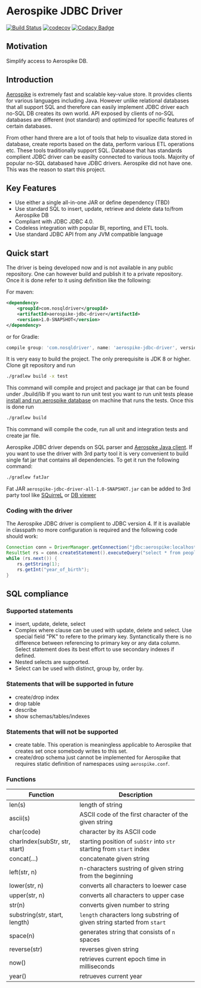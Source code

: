 # Aerospike JDBC Driver 

[![Build Status](https://travis-ci.com/alexradzin/aerospike-jdbc-driver.svg?branch=master)](https://travis-ci.com/alexradzin/aerospike-jdbc-driver)
[![codecov](https://codecov.io/gh/alexradzin/aerospike-jdbc-driver/branch/master/graph/badge.svg)](https://codecov.io/gh/alexradzin/aerospike-jdbc-driver)
[![Codacy Badge](https://api.codacy.com/project/badge/Grade/63282ca8b0ff451ba30fea499b32408f)](https://www.codacy.com/app/alexradzin/aerospike-jdbc-driver?utm_source=github.com&amp;utm_medium=referral&amp;utm_content=alexradzin/aerospike-jdbc-driver&amp;utm_campaign=Badge_Grade)

## Motivation

Simplify access to Aerospike DB.

## Introduction

[Aerospike](https://www.aerospike.com/) is extremely fast and scalable key-value store. It provides clients for various languages including Java. However unlike relational databases that all support SQL and therefore can easily implement JDBC driver each no-SQL DB creates its own world. API exposed by clients of no-SQL databases are different (not standard) and optimized for specific features of certain databases. 

From other hand threre are a lot of tools that help to visualize data stored in database, create reports based on the data, perform various ETL operations etc. These tools traditionally support SQL. Database that has standards complient JDBC driver can be easilty connected to various tools. Majority of popular no-SQL databased have JDBC drivers. Aerospike did not have one. This was the reason to start this project. 

## Key Features

  * Use either a single all-in-one JAR or define dependency (TBD)
  * Use standard SQL to insert, update, retrieve and delete data to/from Aerospike DB
  * Compliant with JDBC JDBC 4.0.
  * Codeless integration with popular BI, reporting, and ETL tools.
  * Use standard JDBC API from any JVM compatible language

## Quick start

The driver is being developed now and is not available in any public repository. One can however build and publish it to a private repository. Once it is done refer to it using definition like the following:

For maven:
```xml
<dependency>
    <groupId>com.nosqldriver</groupId>
    <artifactId>aerospike-jdbc-driver</artifactId>
    <version>1.0-SNAPSHOT</version>
</dependency>
```

or for Gradle:
```gradle
compile group: 'com.nosqldriver', name: 'aerospike-jdbc-driver', version: '1.0-SNAPSHOT'
```

It is very easy to build the project. The only prerequisite is JDK 8 or higher. Clone git repository and run

```sh
./gradlew build -x test
```

This command will compile and project and  package jar that can be found under ./build/lib
If  you  want to run unit test you want to run unit tests please [install and run aerospike database](https://www.aerospike.com/docs/operations/install/) on machine that runs the tests. Once this is done run 

```sh
./gradlew build
```
This command will compile the code, run all unit and integration tests and create jar file. 

Aerospike JDBC driver depends on SQL parser and [Aerospke Java client](https://www.aerospike.com/docs/client/java/). If you want to use the driver with 3rd party tool it is very convenient to build single fat jar that contains all dependencies. To get it run the following command:

```sh
./gradlew fatJar
```
Fat  JAR `aerospike-jdbc-driver-all-1.0-SNAPSHOT.jar` can be added to 3rd party tool like [SQuirreL](http://squirrel-sql.sourceforge.net/) or [DB viewer](https://dbeaver.io/)

### Coding with the driver

The Aerospike JDBC driver is complient to JDBC version 4. If it is available in classpath no more configuration is required and the following code should work:

```java
Connection conn = DriverManager.getConnection("jdbc:aerospike:localhost/test");
ResultSet rs = conn.createStatement().executeQuery("select * from people");
while (rs.next()) {
    rs.getString(1);
    rs.getInt("year_of_birth");
}
```

## SQL compliance

### Supported statements

  * insert, update, delete, select
  * Complex where clause can be used with update, delete and select. Use special field "PK" to refere to the primary key. Syntanctically there is no difference between referencing to primary key or any data column. Select statement does its best effort to use secondary indexes if defined. 
  * Nested selects are supported. 
  * Select can be used with distinct, group by, order by.

### Statements that will be supported in future

  * create/drop index
  * drop table
  * describe
  * show schemas/tables/indexes

### Statements that will not be supported

  * create table. This operation is meaningless applicable to Aerospike that creates set once somebody writes to this set. 
  * create/drop schema just cannot be implemented for Aerospike that requires static definition of namespaces using `aerospike.conf`.

### Functions

| Function                       | Description                                                              |
| -------------------------------| ------------------------------------------------------------------------ |
| len(s)                         | length of string                                                         |
| ascii(s)                       | ASCII code of the first character of the given string                    |
| char(code)                     | character by its ASCII code                                              |
| charIndex(subStr, str, start)  | starting position of `subStr` into `str` starting from `start` index     |
| concat(...)                    | concatenate given string                                                 |
| left(str, n)                   | n-characters sustring of given string from the beginning                 |
| lower(str, n)                  | converts all characters to loewer case                                   |
| upper(str, n)                  | converts all characters to upper case                                    |
| str(n)                         | converts given number to string                                          |
| substring(str, start, length)  | `length` characters long substring of given string started from `start`  |
| space(n)                       | generates string that consists of `n` spaces                             |
| reverse(str)                   | reverses given string                                                    |
| now()                          | retrieves current epoch time in milliseconds                             |
| year()                         | retrueves current year                                                   |
